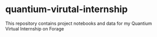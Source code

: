 # quantium-virutal-internship
This repository contains project notebooks and data for my Quantium Virtual Internship on Forage
